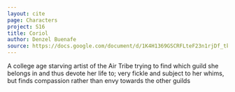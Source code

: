 ```yaml
---
layout: cite
page: Characters
project: S16
title: Coriol
author: Denzel Buenafe
source: https://docs.google.com/document/d/1K4H1369GSCRFLteF23n1rjDf_tke8aqb4F7cfBas3RI/edit?usp=sharing
---
```

A college age starving artist of the Air Tribe trying to find which guild she belongs in and thus devote her life to; very fickle and subject to her whims, but finds compassion rather than envy towards the other guilds
